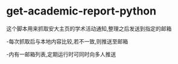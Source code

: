 # get-academic-report-python
 
这个脚本用来抓取安大主页的学术活动通知,整理之后发送到指定的邮箱

-每次抓取后与本地内容比较,若不一致,则推送至邮箱

-内有一邮箱列表,定期运行时可同时向多人推送

